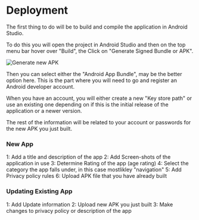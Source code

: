 # Deployment

The first thing to do will be to build and compile the application in Android Studio.

To do this you will open the project in Android Studio and then on the top menu bar hover over "Build", the Click on "Generate Signed Bundle or APK".

![Generate new APK](https://i.imgur.com/4QNDQZQ.png)

Then you can select either the "Android App Bundle", may be the better option here. This is the part where you will need to go and register an Android developer account.

When you have an account, you will either create a new "Key store path" or use an existing one depending on if this is the initial release of the application or a newer version.

The rest of the information will be related to your account or passwords for the new APK you just built.

### New App
1: Add a title and description of the app
2: Add Screen-shots of the application in use
3: Determine Rating of the app (age rating)
4: Select the category the app falls under, in this case mostlikley "navigation"
5: Add Privacy policy rules
6: Upload APK file that you have already built

### Updating Existing App
1: Add Update information
2: Upload new APK you just built
3: Make changes to privacy policy or description of the app
